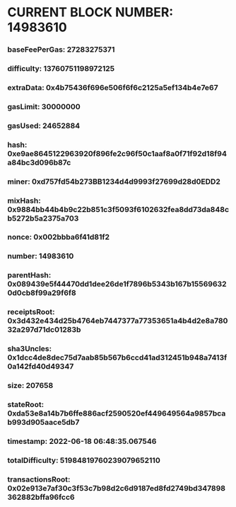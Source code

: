 # CURRENT BLOCK NUMBER: 14983610

### baseFeePerGas: 27283275371
### difficulty: 13760751198972125
### extraData: 0x4b75436f696e506f6f6c2125a5ef134b4e7e67
### gasLimit: 30000000
### gasUsed: 24652884
### hash: 0xe9ae8645122963920f896fe2c96f50c1aaf8a0f71f92d18f94a84bc3d096b87c
### miner: 0xd757fd54b273BB1234d4d9993f27699d28d0EDD2
### mixHash: 0x9884bb44b4b9c22b851c3f5093f6102632fea8dd73da848cb5272b5a2375a703
### nonce: 0x002bbba6f41d81f2
### number: 14983610
### parentHash: 0x089439e5f44470dd1dee26de1f7896b5343b167b155696320d0cb8f99a29f6f8
### receiptsRoot: 0x3d432e434d25b4764eb7447377a77353651a4b4d2e8a78032a297d71dc01283b
### sha3Uncles: 0x1dcc4de8dec75d7aab85b567b6ccd41ad312451b948a7413f0a142fd40d49347
### size: 207658
### stateRoot: 0xda53e8a14b7b6ffe886acf2590520ef449649564a9857bcab993d905aace5db7
### timestamp: 2022-06-18 06:48:35.067546
### totalDifficulty: 51984819760239079652110
### transactionsRoot: 0x02e913e7af30c3f53c7b98d2c6d9187ed8fd2749bd347898362882bffa96fcc6
